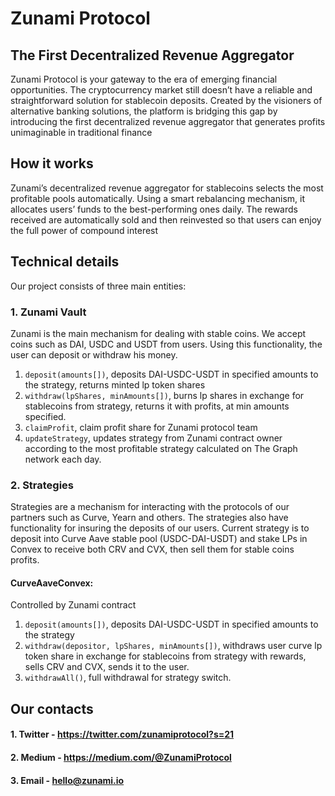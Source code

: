# Zunami Protocol
## The First Decentralized Revenue Aggregator
Zunami Protocol is your gateway to the era of emerging financial opportunities. The cryptocurrency market still doesn’t have a reliable and straightforward solution for stablecoin deposits. Created by the visioners of alternative banking solutions, the platform is bridging this gap by introducing the first decentralized revenue aggregator that generates profits unimaginable in traditional finance

## How it works
Zunami’s decentralized revenue aggregator for stablecoins selects the most profitable pools automatically. Using a smart rebalancing mechanism, it allocates users’ funds to the best-performing ones daily. The rewards received are automatically sold and then reinvested so that users can enjoy the full power of compound interest

## Technical details
Our project consists of three main entities:

### 1. Zunami Vault
Zunami is the main mechanism for dealing with stable coins. We accept coins such as DAI, USDC and USDT from users. Using this functionality, the user can deposit or withdraw his money.

1. `deposit(amounts[])`, deposits DAI-USDC-USDT in specified amounts to the strategy, returns minted lp token shares 
2. `withdraw(lpShares, minAmounts[])`, burns lp shares in exchange for stablecoins from strategy, returns it with profits, at min amounts specified.
3. `claimProfit`, claim profit share for Zunami protocol team
4. `updateStrategy`, updates strategy from Zunami contract owner according to the most profitable strategy calculated on The Graph network each day.

### 2. Strategies
Strategies are a mechanism for interacting with the protocols of our partners such as Curve, Yearn and others. The strategies also have functionality for insuring the deposits of our users. Current strategy is to deposit into Curve Aave stable pool (USDC-DAI-USDT) and stake LPs in Convex to receive both CRV and CVX, then sell them for stable coins profits. 

#### CurveAaveConvex:
Controlled by Zunami contract

1. `deposit(amounts[])`, deposits DAI-USDC-USDT in specified amounts to the strategy
2. `withdraw(depositor, lpShares, minAmounts[])`, withdraws user curve lp token share in exchange for stablecoins from strategy with rewards, sells CRV and CVX, sends it to the user.
3. `withdrawAll()`, full withdrawal for strategy switch.

## Our contacts
#### 1. Twitter - https://twitter.com/zunamiprotocol?s=21
#### 2. Medium  - https://medium.com/@ZunamiProtocol
#### 3. Email   - hello@zunami.io
